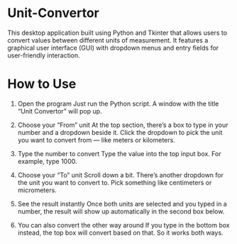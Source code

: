 # Unit-Convertor
This desktop application built using Python and Tkinter that allows users to convert values between different units of measurement. It features a graphical user interface (GUI) with dropdown menus and entry fields for user-friendly interaction.

# How to Use 
1. Open the program
   Just run the Python script. A window with the title “Unit Convertor” will pop up.

2. Choose your “From” unit
   At the top section, there’s a box to type in your number and a dropdown beside it.
   Click the dropdown to pick the unit you want to convert from — like meters or kilometers.

3. Type the number to convert
   Type the value into the top input box. For example, type 1000.

4. Choose your “To” unit
   Scroll down a bit. There’s another dropdown for the unit you want to convert to. Pick something like centimeters or micrometers.

5. See the result instantly
   Once both units are selected and you typed in a number, the result will show up automatically in the second box below.

6. You can also convert the other way around
   If you type in the bottom box instead, the top box will convert based on that. So it works both ways.


